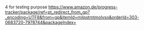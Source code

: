 4 for testing purpose
https://www.amazon.de/progress-tracker/package/ref=pt_redirect_from_gp?_encoding=UTF8&from=gp&itemId=milpstmtmolvso&orderId=303-0683720-7978744&packageIndex=
